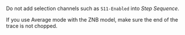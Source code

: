 Do not add selection channels such as `S11-Enabled` into *Step Sequence*.

If you use Average mode with the ZNB model, make sure the end of the trace is not chopped.